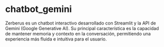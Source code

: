 # chatbot_gemini
Zerberus es un chatbot interactivo desarrollado con Streamlit y la API de Gemini (Google Generative AI). Su principal característica es la capacidad de mantener memoria y contexto en la conversación, permitiendo una experiencia más fluida e intuitiva para el usuario.
